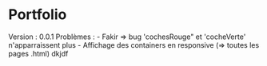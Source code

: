 # Portfolio
Version : 0.0.1
Problèmes : 
    - Fakir => bug 'cochesRouge" et 'cocheVerte' n'apparraissent plus
    - Affichage des containers en responsive (=> toutes les pages .html)
    dkjdf
